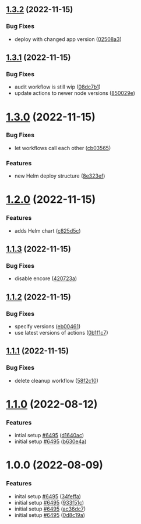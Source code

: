 ## [1.3.2](https://github.com/linkorb/demo-symfony-app/compare/v1.3.1...v1.3.2) (2022-11-15)


### Bug Fixes

* deploy with changed app version ([02508a3](https://github.com/linkorb/demo-symfony-app/commit/02508a3f14b594e0eb3cad909c9af5fd25c753b8))

## [1.3.1](https://github.com/linkorb/demo-symfony-app/compare/v1.3.0...v1.3.1) (2022-11-15)


### Bug Fixes

* audit workflow is still wip ([08dc7b1](https://github.com/linkorb/demo-symfony-app/commit/08dc7b10293a5fb27ec8161ee2ddd3ea5a171ad4))
* update actions to newer node versions ([850029e](https://github.com/linkorb/demo-symfony-app/commit/850029eda159c35b93681a9e9f5663583596dade))

# [1.3.0](https://github.com/linkorb/demo-symfony-app/compare/v1.2.0...v1.3.0) (2022-11-15)


### Bug Fixes

* let workflows call each other ([cb03565](https://github.com/linkorb/demo-symfony-app/commit/cb0356543f275dcda85d09ef64f41e1d10b152dc))


### Features

* new Helm deploy structure ([8e323ef](https://github.com/linkorb/demo-symfony-app/commit/8e323ef02d81ead59848bd2ad6d394281680b0ef))

# [1.2.0](https://github.com/linkorb/demo-symfony-app/compare/v1.1.3...v1.2.0) (2022-11-15)


### Features

* adds Helm chart ([c825d5c](https://github.com/linkorb/demo-symfony-app/commit/c825d5c80a2a26afbce0dc4f65d550ec5b1e2d4f))

## [1.1.3](https://github.com/linkorb/demo-symfony-app/compare/v1.1.2...v1.1.3) (2022-11-15)


### Bug Fixes

* disable encore ([420723a](https://github.com/linkorb/demo-symfony-app/commit/420723a94eb8c46ef47710ae4cdaec41cc839bdc))

## [1.1.2](https://github.com/linkorb/demo-symfony-app/compare/v1.1.1...v1.1.2) (2022-11-15)


### Bug Fixes

* specify versions ([eb00461](https://github.com/linkorb/demo-symfony-app/commit/eb00461d6a4b7909273a76c17b8df596c3b188f0))
* use latest versions of actions ([0b1f1c7](https://github.com/linkorb/demo-symfony-app/commit/0b1f1c78c801bd3853fd406caed2e634be547064))

## [1.1.1](https://github.com/linkorb/demo-symfony-app/compare/v1.1.0...v1.1.1) (2022-11-15)


### Bug Fixes

* delete cleanup workflow ([58f2c10](https://github.com/linkorb/demo-symfony-app/commit/58f2c107dfe0d28117956256bbff73de7b66f1f4))

# [1.1.0](https://github.com/linkorb/demo-symfony-app/compare/v1.0.0...v1.1.0) (2022-08-12)


### Features

*  intial setup [#6495](https://github.com/linkorb/demo-symfony-app/issues/6495) ([d1640ac](https://github.com/linkorb/demo-symfony-app/commit/d1640ac1d07588504b24343c6f2b6394033900e6))
* initial setup [#6495](https://github.com/linkorb/demo-symfony-app/issues/6495) ([b630e4a](https://github.com/linkorb/demo-symfony-app/commit/b630e4a309bbd3e30e43b77f8c0610acef5e9cee))

# 1.0.0 (2022-08-09)


### Features

* inital setup [#6495](https://github.com/linkorb/demo-symfony-app/issues/6495) ([34feffa](https://github.com/linkorb/demo-symfony-app/commit/34feffaea3ec3c26f097c4c5940446a18380813a))
* initial setup [#6495](https://github.com/linkorb/demo-symfony-app/issues/6495) ([933f51c](https://github.com/linkorb/demo-symfony-app/commit/933f51ca31aa2c1469ccc4f700ad23459a169b72))
* initial setup [#6495](https://github.com/linkorb/demo-symfony-app/issues/6495) ([ac36dc7](https://github.com/linkorb/demo-symfony-app/commit/ac36dc78d68227178c7d8c3155153b9b5511ca22))
* initial setup [#6495](https://github.com/linkorb/demo-symfony-app/issues/6495) ([0d8c19a](https://github.com/linkorb/demo-symfony-app/commit/0d8c19ade60e4e73e6c3f4cea1d886d3bbed045e))
